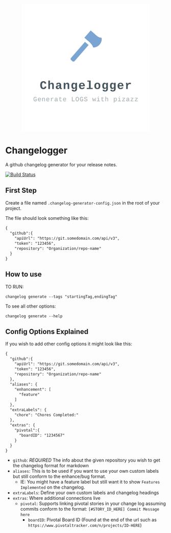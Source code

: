<p align=center><img src="logo.png" width="400"></p>

# Changelogger

A github changelog generator for your release notes.

[![Build Status](https://travis-ci.org/xogroup/changelogger.svg?branch=master)](https://travis-ci.org/xogroup/changelogger)

## First Step

Create a file named `.changelog-generator-config.json` in the root of your project.

The file should look something like this:

```
{
  "github":{
    "apiUrl": "https://git.somedomain.com/api/v3",
    "token": "123456",
    "repository": "Organization/repo-name"
  }
}
```

## How to use

TO RUN:

```
changelog generate --tags "startingTag,endingTag"

```

To see all other options:

```
changelog generate --help
```

## Config Options Explained

If you wish to add other config options it might look like this:

```
{
  "github":{
    "apiUrl": "https://git.somedomain.com/api/v3",
    "token": "123456",
    "repository": "Organization/repo-name"
  },
  "aliases": {
    "enhancement": [
      "feature"
    ]
  },
  "extraLabels": {
    "chore": "Chores Completed:"
  },
  "extras": {
    "pivotal":{
      "boardID": "1234567"
    }
  }
}
```

* `github`: *REQUIRED* The info about the given repository you wish to get the changelog format for markdown
* `aliases`: This is to be used if you want to use your own custom labels but still conform to the enhance/bug format.
  * IE: You might have a feature label but still want it to show `Features Implemented` on the changelog.
* `extraLabels`: Define your own custom labels and changelog headings
* `extras`: Where additional connections live
  * `pivotal`: Supports linking pivotal stories in your change log assuming commits conform to the format:
    `[#STORY_ID_HERE] Commit Message here`
    * `boardID`: Pivotal Board ID (Found at the end of the url such as `https://www.pivotaltracker.com/n/projects/ID-HERE`)
